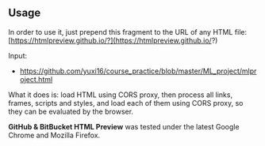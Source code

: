 ## Usage

In order to use it, just prepend this fragment to the URL of any HTML file: 
[https://htmlpreview.github.io/?](https://htmlpreview.github.io/?)

Input:
 - https://github.com/yuxi16/course_practice/blob/master/ML_project/mlproject.html
 
What it does is: load HTML using CORS proxy, then process all links, frames, scripts and styles, and load each of them using CORS proxy, so they can be evaluated by the browser.

**GitHub & BitBucket HTML Preview** was tested under the latest Google Chrome and Mozilla Firefox.

